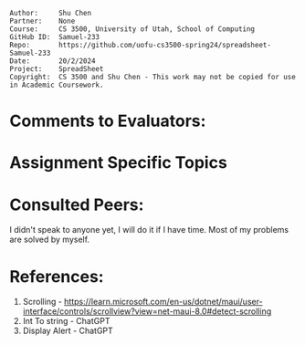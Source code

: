 ```
Author:     Shu Chen
Partner:    None
Course:     CS 3500, University of Utah, School of Computing
GitHub ID:  Samuel-233
Repo:       https://github.com/uofu-cs3500-spring24/spreadsheet-Samuel-233
Date:       20/2/2024
Project:    SpreadSheet
Copyright:  CS 3500 and Shu Chen - This work may not be copied for use in Academic Coursework.
```

# Comments to Evaluators:



# Assignment Specific Topics


# Consulted Peers:

I didn't speak to anyone yet, I will do it if I have time. Most of my problems are solved by myself.

# References:

1. Scrolling - https://learn.microsoft.com/en-us/dotnet/maui/user-interface/controls/scrollview?view=net-maui-8.0#detect-scrolling
2. Int To string - ChatGPT
3. Display Alert - ChatGPT